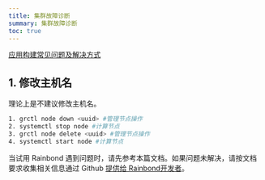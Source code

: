 ```yaml
---
title: 集群故障诊断
summary: 集群故障诊断
toc: true
---
```


[应用构建常见问题及解决方式](../../user-manual/trouble-shooting/build-app-issue.html)

## 1. 修改主机名

理论上是不建议修改主机名。

```bash
1. grctl node down <uuid> #管理节点操作
2. systemctl stop node #计算节点
3. grctl node delete <uuid> #管理节点操作
4. systemctl start node #计算节点

```

当试用 Rainbond 遇到问题时，请先参考本篇文档。如果问题未解决，请按文档要求收集相关信息通过 Github [提供给 Rainbond开发者](https://github.com/goodrain/rainbond/issues/new)。
